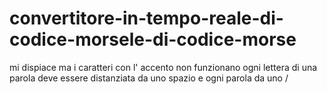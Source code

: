 # convertitore-in-tempo-reale-di-codice-morsele-di-codice-morse
mi dispiace ma i caratteri con l' accento non funzionano ogni lettera di una parola deve essere distanziata da uno spazio e ogni parola da uno /
